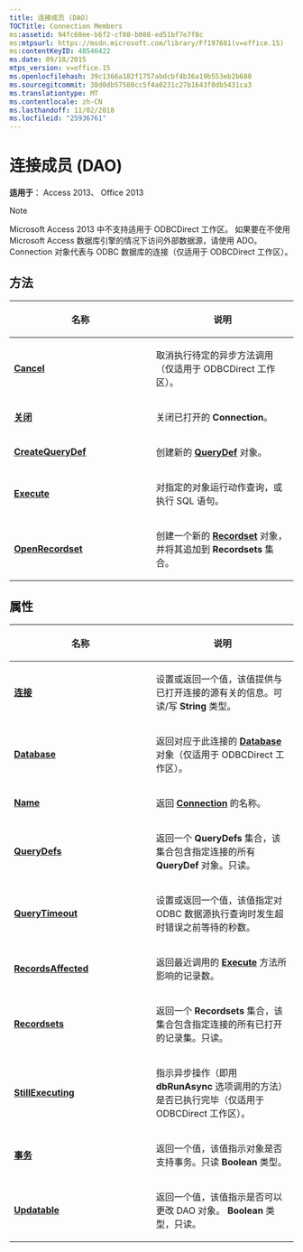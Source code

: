 ```yaml
---
title: 连接成员 (DAO)
TOCTitle: Connection Members
ms:assetid: 94fc60ee-b6f2-cf08-b008-ed51bf7e7f8c
ms:mtpsurl: https://msdn.microsoft.com/library/Ff197681(v=office.15)
ms:contentKeyID: 48546422
ms.date: 09/18/2015
mtps_version: v=office.15
ms.openlocfilehash: 39c1366a182f1757abdcbf4b36a19b553eb2b680
ms.sourcegitcommit: 38d0db57580cc5f4a0231c27b1643f8db5431ca3
ms.translationtype: MT
ms.contentlocale: zh-CN
ms.lasthandoff: 11/02/2018
ms.locfileid: "25936761"
---
```

# <a name="connection-members-dao"></a>连接成员 (DAO)

**适用于**： Access 2013、 Office 2013

> [!NOTE]
> Microsoft Access 2013 中不支持适用于 ODBCDirect 工作区。 如果要在不使用 Microsoft Access 数据库引擎的情况下访问外部数据源，请使用 ADO。 Connection 对象代表与 ODBC 数据库的连接（仅适用于 ODBCDirect 工作区）。
 
## <a name="methods"></a>方法

<table>
<colgroup>
<col style="width: 50%" />
<col style="width: 50%" />
</colgroup>
<thead>
<tr class="header">
<th><p>名称</p></th>
<th><p>说明</p></th>
</tr>
</thead>
<tbody>
<tr class="odd">
<td><p><strong><a href="connection-cancel-method-dao.md">Cancel</a></strong></p></td>
<td><p>取消执行待定的异步方法调用（仅适用于 ODBCDirect 工作区）。</p></td>
</tr>
<tr class="even">
<td><p><strong><a href="connection-close-method-dao.md">关闭</a></strong></p></td>
<td><p>关闭已打开的 <strong>Connection</strong>。</p></td>
</tr>
<tr class="odd">
<td><p><strong><a href="connection-createquerydef-method-dao.md">CreateQueryDef</a></strong></p></td>
<td><p>创建新的 <strong><a href="querydef-object-dao.md">QueryDef</a></strong> 对象。</p></td>
</tr>
<tr class="even">
<td><p><strong><a href="connection-execute-method-dao.md">Execute</a></strong></p></td>
<td><p>对指定的对象运行动作查询，或执行 SQL 语句。</p></td>
</tr>
<tr class="odd">
<td><p><strong><a href="connection-openrecordset-method-dao.md">OpenRecordset</a></strong></p></td>
<td><p>创建一个新的 <strong><a href="recordset-object-dao.md">Recordset</a></strong> 对象，并将其追加到 <strong>Recordsets</strong> 集合。</p></td>
</tr>
</tbody>
</table>


## <a name="properties"></a>属性

<table>
<colgroup>
<col style="width: 50%" />
<col style="width: 50%" />
</colgroup>
<thead>
<tr class="header">
<th><p>名称</p></th>
<th><p>说明</p></th>
</tr>
</thead>
<tbody>
<tr class="odd">
<td><p><strong><a href="connection-connect-property-dao.md">连接</a></strong></p></td>
<td><p>设置或返回一个值，该值提供与已打开连接的源有关的信息。可读/写 <strong>String</strong> 类型。</p></td>
</tr>
<tr class="even">
<td><p><strong><a href="connection-database-property-dao.md">Database</a></strong></p></td>
<td><p>返回对应于此连接的 <strong><a href="database-object-dao.md">Database</a></strong> 对象（仅适用于 ODBCDirect 工作区）。</p></td>
</tr>
<tr class="odd">
<td><p><strong><a href="connection-name-property-dao.md">Name</a></strong></p></td>
<td><p>返回 <strong><a href="connection-object-dao.md">Connection</a></strong> 的名称。</p></td>
</tr>
<tr class="even">
<td><p><strong><a href="connection-querydefs-property-dao.md">QueryDefs</a></strong></p></td>
<td><p>返回一个 <strong>QueryDefs</strong> 集合，该集合包含指定连接的所有 <strong>QueryDef</strong> 对象。只读。</p></td>
</tr>
<tr class="odd">
<td><p><strong><a href="connection-querytimeout-property-dao.md">QueryTimeout</a></strong></p></td>
<td><p>设置或返回一个值，该值指定对 ODBC 数据源执行查询时发生超时错误之前等待的秒数。</p></td>
</tr>
<tr class="even">
<td><p><strong><a href="connection-recordsaffected-property-dao.md">RecordsAffected</a></strong></p></td>
<td><p>返回最近调用的 <strong><a href="connection-execute-method-dao.md">Execute</a></strong> 方法所影响的记录数。</p></td>
</tr>
<tr class="odd">
<td><p><strong><a href="connection-recordsets-property-dao.md">Recordsets</a></strong></p></td>
<td><p>返回一个 <strong>Recordsets</strong> 集合，该集合包含指定连接的所有已打开的记录集。只读。</p></td>
</tr>
<tr class="even">
<td><p><strong><a href="connection-stillexecuting-property-dao.md">StillExecuting</a></strong></p></td>
<td><p>指示异步操作（即用 <strong>dbRunAsync</strong> 选项调用的方法）是否已执行完毕（仅适用于 ODBCDirect 工作区）。</p></td>
</tr>
<tr class="odd">
<td><p><strong><a href="connection-transactions-property-dao.md">事务</a></strong></p></td>
<td><p>返回一个值，该值指示对象是否支持事务。只读 <strong>Boolean</strong> 类型。</p></td>
</tr>
<tr class="even">
<td><p><strong><a href="connection-updatable-property-dao.md">Updatable</a></strong></p></td>
<td><p>返回一个值，该值指示是否可以更改 DAO 对象。 <strong>Boolean</strong> 类型，只读。</p></td>
</tr>
</tbody>
</table>

